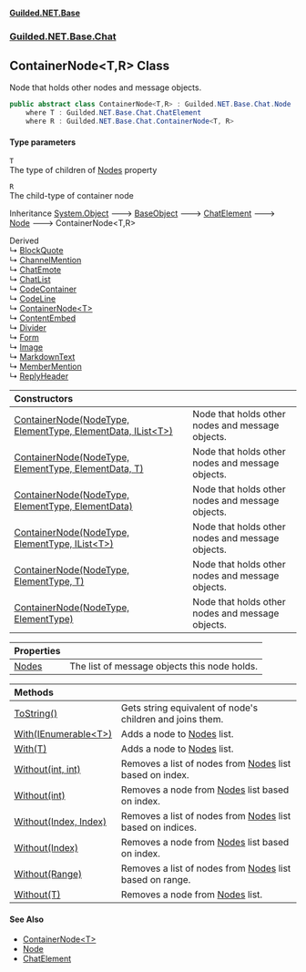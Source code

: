 
#### [Guilded.NET.Base](index 'index')
### [Guilded.NET.Base.Chat](index#Guilded_NET_Base_Chat 'Guilded.NET.Base.Chat')
## ContainerNode&lt;T,R&gt; Class
Node that holds other nodes and message objects.  
```csharp
public abstract class ContainerNode<T,R> : Guilded.NET.Base.Chat.Node
    where T : Guilded.NET.Base.Chat.ChatElement
    where R : Guilded.NET.Base.Chat.ContainerNode<T, R>
```

#### Type parameters
<a name='Guilded_NET_Base_Chat_ContainerNode_T_R__T'></a>
`T`  
The type of children of [Nodes](ContainerNode_T_R__Nodes 'Guilded.NET.Base.Chat.ContainerNode&lt;T,R&gt;.Nodes') property
  
<a name='Guilded_NET_Base_Chat_ContainerNode_T_R__R'></a>
`R`  
The child-type of container node
  

Inheritance [System.Object](https://docs.microsoft.com/en-us/dotnet/api/System.Object 'System.Object') &#129106; [BaseObject](BaseObject 'Guilded.NET.Base.BaseObject') &#129106; [ChatElement](ChatElement 'Guilded.NET.Base.Chat.ChatElement') &#129106; [Node](Node 'Guilded.NET.Base.Chat.Node') &#129106; ContainerNode&lt;T,R&gt;  

Derived  
&#8627; [BlockQuote](BlockQuote 'Guilded.NET.Base.Chat.BlockQuote')  
&#8627; [ChannelMention](ChannelMention 'Guilded.NET.Base.Chat.ChannelMention')  
&#8627; [ChatEmote](ChatEmote 'Guilded.NET.Base.Chat.ChatEmote')  
&#8627; [ChatList](ChatList 'Guilded.NET.Base.Chat.ChatList')  
&#8627; [CodeContainer](CodeContainer 'Guilded.NET.Base.Chat.CodeContainer')  
&#8627; [CodeLine](CodeLine 'Guilded.NET.Base.Chat.CodeLine')  
&#8627; [ContainerNode&lt;T&gt;](ContainerNode_T_ 'Guilded.NET.Base.Chat.ContainerNode&lt;T&gt;')  
&#8627; [ContentEmbed](ContentEmbed 'Guilded.NET.Base.Chat.ContentEmbed')  
&#8627; [Divider](Divider 'Guilded.NET.Base.Chat.Divider')  
&#8627; [Form](Form 'Guilded.NET.Base.Chat.Form')  
&#8627; [Image](Image 'Guilded.NET.Base.Chat.Image')  
&#8627; [MarkdownText](MarkdownText 'Guilded.NET.Base.Chat.MarkdownText')  
&#8627; [MemberMention](MemberMention 'Guilded.NET.Base.Chat.MemberMention')  
&#8627; [ReplyHeader](ReplyHeader 'Guilded.NET.Base.Chat.ReplyHeader')  

| Constructors | |
| :--- | :--- |
| [ContainerNode(NodeType, ElementType, ElementData, IList&lt;T&gt;)](ContainerNode_T_R__ContainerNode(NodeType_ElementType_ElementData_IList_T_) 'Guilded.NET.Base.Chat.ContainerNode&lt;T,R&gt;.ContainerNode(Guilded.NET.Base.Chat.NodeType, Guilded.NET.Base.Chat.ElementType, Guilded.NET.Base.Chat.ElementData, System.Collections.Generic.IList&lt;T&gt;)') | Node that holds other nodes and message objects.<br/> |
| [ContainerNode(NodeType, ElementType, ElementData, T)](ContainerNode_T_R__ContainerNode(NodeType_ElementType_ElementData_T) 'Guilded.NET.Base.Chat.ContainerNode&lt;T,R&gt;.ContainerNode(Guilded.NET.Base.Chat.NodeType, Guilded.NET.Base.Chat.ElementType, Guilded.NET.Base.Chat.ElementData, T)') | Node that holds other nodes and message objects.<br/> |
| [ContainerNode(NodeType, ElementType, ElementData)](ContainerNode_T_R__ContainerNode(NodeType_ElementType_ElementData) 'Guilded.NET.Base.Chat.ContainerNode&lt;T,R&gt;.ContainerNode(Guilded.NET.Base.Chat.NodeType, Guilded.NET.Base.Chat.ElementType, Guilded.NET.Base.Chat.ElementData)') | Node that holds other nodes and message objects.<br/> |
| [ContainerNode(NodeType, ElementType, IList&lt;T&gt;)](ContainerNode_T_R__ContainerNode(NodeType_ElementType_IList_T_) 'Guilded.NET.Base.Chat.ContainerNode&lt;T,R&gt;.ContainerNode(Guilded.NET.Base.Chat.NodeType, Guilded.NET.Base.Chat.ElementType, System.Collections.Generic.IList&lt;T&gt;)') | Node that holds other nodes and message objects.<br/> |
| [ContainerNode(NodeType, ElementType, T)](ContainerNode_T_R__ContainerNode(NodeType_ElementType_T) 'Guilded.NET.Base.Chat.ContainerNode&lt;T,R&gt;.ContainerNode(Guilded.NET.Base.Chat.NodeType, Guilded.NET.Base.Chat.ElementType, T)') | Node that holds other nodes and message objects.<br/> |
| [ContainerNode(NodeType, ElementType)](ContainerNode_T_R__ContainerNode(NodeType_ElementType) 'Guilded.NET.Base.Chat.ContainerNode&lt;T,R&gt;.ContainerNode(Guilded.NET.Base.Chat.NodeType, Guilded.NET.Base.Chat.ElementType)') | Node that holds other nodes and message objects.<br/> |

| Properties | |
| :--- | :--- |
| [Nodes](ContainerNode_T_R__Nodes 'Guilded.NET.Base.Chat.ContainerNode&lt;T,R&gt;.Nodes') | The list of message objects this node holds.<br/> |

| Methods | |
| :--- | :--- |
| [ToString()](ContainerNode_T_R__ToString() 'Guilded.NET.Base.Chat.ContainerNode&lt;T,R&gt;.ToString()') | Gets string equivalent of node's children and joins them.<br/> |
| [With(IEnumerable&lt;T&gt;)](ContainerNode_T_R__With(IEnumerable_T_) 'Guilded.NET.Base.Chat.ContainerNode&lt;T,R&gt;.With(System.Collections.Generic.IEnumerable&lt;T&gt;)') | Adds a node to [Nodes](ContainerNode_T_R__Nodes 'Guilded.NET.Base.Chat.ContainerNode&lt;T,R&gt;.Nodes') list.<br/> |
| [With(T)](ContainerNode_T_R__With(T) 'Guilded.NET.Base.Chat.ContainerNode&lt;T,R&gt;.With(T)') | Adds a node to [Nodes](ContainerNode_T_R__Nodes 'Guilded.NET.Base.Chat.ContainerNode&lt;T,R&gt;.Nodes') list.<br/> |
| [Without(int, int)](ContainerNode_T_R__Without(int_int) 'Guilded.NET.Base.Chat.ContainerNode&lt;T,R&gt;.Without(int, int)') | Removes a list of nodes from [Nodes](ContainerNode_T_R__Nodes 'Guilded.NET.Base.Chat.ContainerNode&lt;T,R&gt;.Nodes') list based on index.<br/> |
| [Without(int)](ContainerNode_T_R__Without(int) 'Guilded.NET.Base.Chat.ContainerNode&lt;T,R&gt;.Without(int)') | Removes a node from [Nodes](ContainerNode_T_R__Nodes 'Guilded.NET.Base.Chat.ContainerNode&lt;T,R&gt;.Nodes') list based on index.<br/> |
| [Without(Index, Index)](ContainerNode_T_R__Without(Index_Index) 'Guilded.NET.Base.Chat.ContainerNode&lt;T,R&gt;.Without(System.Index, System.Index)') | Removes a list of nodes from [Nodes](ContainerNode_T_R__Nodes 'Guilded.NET.Base.Chat.ContainerNode&lt;T,R&gt;.Nodes') list based on indices.<br/> |
| [Without(Index)](ContainerNode_T_R__Without(Index) 'Guilded.NET.Base.Chat.ContainerNode&lt;T,R&gt;.Without(System.Index)') | Removes a node from [Nodes](ContainerNode_T_R__Nodes 'Guilded.NET.Base.Chat.ContainerNode&lt;T,R&gt;.Nodes') list based on index.<br/> |
| [Without(Range)](ContainerNode_T_R__Without(Range) 'Guilded.NET.Base.Chat.ContainerNode&lt;T,R&gt;.Without(System.Range)') | Removes a list of nodes from [Nodes](ContainerNode_T_R__Nodes 'Guilded.NET.Base.Chat.ContainerNode&lt;T,R&gt;.Nodes') list based on range.<br/> |
| [Without(T)](ContainerNode_T_R__Without(T) 'Guilded.NET.Base.Chat.ContainerNode&lt;T,R&gt;.Without(T)') | Removes a node from [Nodes](ContainerNode_T_R__Nodes 'Guilded.NET.Base.Chat.ContainerNode&lt;T,R&gt;.Nodes') list.<br/> |

#### See Also
- [ContainerNode&lt;T&gt;](ContainerNode_T_ 'Guilded.NET.Base.Chat.ContainerNode&lt;T&gt;')
- [Node](Node 'Guilded.NET.Base.Chat.Node')
- [ChatElement](ChatElement 'Guilded.NET.Base.Chat.ChatElement')
